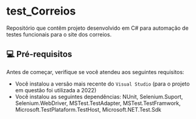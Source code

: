 # test_Correios
Repositório que contêm projeto desenvolvido em C# para automação de testes funcionais para o site dos correios.

## 💻 Pré-requisitos

Antes de começar, verifique se você atendeu aos seguintes requisitos:
* Você instalou a versão mais recente do `Visual Studio` (para o projeto em questão foi utilizada a 2022)
* Você instalou as seguintes dependências: NUnit, Selenium.Suport, Selenium.WebDriver, MSTest.TestAdapter, MSTest.TestFramwork, Microsoft.TestPlataform.TestHost, Microsoft.NET.Test.Sdk  


